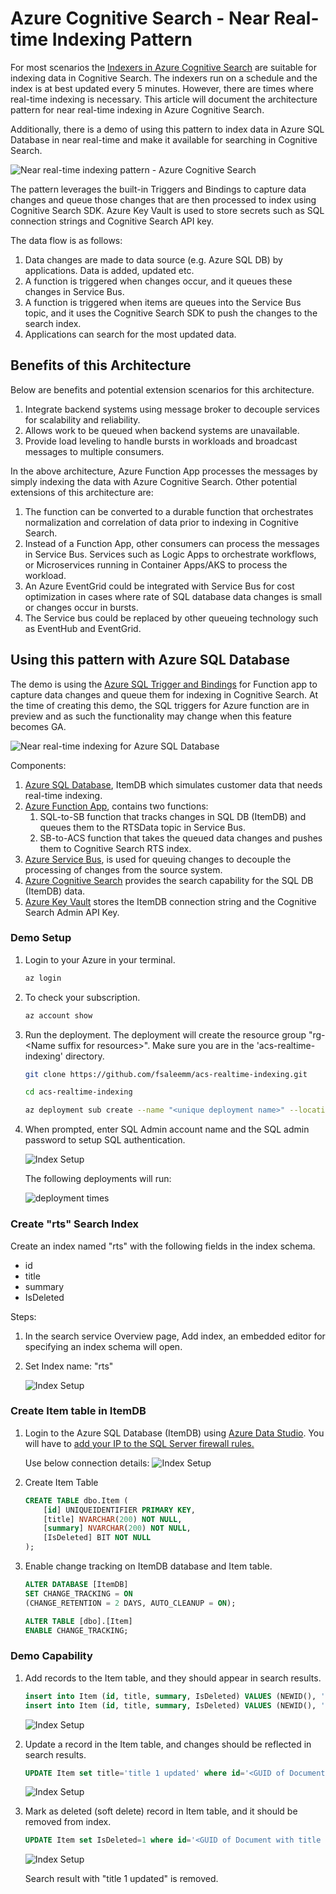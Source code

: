 # Azure Cognitive Search - Near Real-time Indexing Pattern

For most scenarios the [Indexers in Azure Cognitive Search](https://learn.microsoft.com/en-us/azure/search/search-indexer-overview) are suitable for indexing data in Cognitive Search. The indexers run on a schedule and the index is at best updated every 5 minutes. However, there are times where real-time indexing is necessary. This article will document the architecture pattern for near real-time indexing in Azure Cognitive Search.

Additionally, there is a demo of using this pattern to index data in Azure SQL Database in near real-time and make it available for searching in Cognitive Search.

![Near real-time indexing pattern - Azure Cognitive Search](media/s1.png)

The pattern leverages the built-in Triggers and Bindings to capture data changes and queue those changes that are then processed to index using Cognitive Search SDK. Azure Key Vault is used to store secrets such as SQL connection strings and Cognitive Search API key.

The data flow is as follows:
1. Data changes are made to data source (e.g. Azure SQL DB) by applications. Data is added, updated etc.
1. A function is triggered when changes occur, and it queues these changes in Service Bus.
1. A function is triggered when items are queues into the Service Bus topic, and it uses the Cognitive Search SDK to push the changes to the search index.
1. Applications can search for the most updated data.

## Benefits of this Architecture

Below are benefits and potential extension scenarios for this architecture.

1. Integrate backend systems using message broker to decouple services for scalability and reliability. 
1. Allows work to be queued when backend systems are unavailable.
1. Provide load leveling to handle bursts in workloads and broadcast messages to multiple consumers.

In the above architecture, Azure Function App processes the messages by simply indexing the data with Azure Cognitive Search. 
Other potential extensions of this architecture are:

1. The function can be converted to a durable function that orchestrates normalization and correlation of data prior to indexing in Cognitive Search.
1. Instead of a Function App, other consumers can process the messages in Service Bus. Services such as Logic Apps to orchestrate workflows, or Microservices running in Container Apps/AKS to process the workload.
1. An Azure EventGrid could be integrated with Service Bus for cost optimization in cases where rate of SQL database data changes is small or changes occur in bursts.
1. The Service bus could be replaced by other queueing technology such as EventHub and EventGrid.

## Using this pattern with Azure SQL Database

The demo is using the [Azure SQL Trigger and Bindings](https://learn.microsoft.com/en-us/azure/azure-functions/functions-bindings-service-bus-trigger?tabs=in-process%2Cextensionv5&pivots=programming-language-csharp) for Function app to capture data changes and queue them for indexing in Cognitive Search. At the time of creating this demo, the SQL triggers for Azure function are in preview and as such the functionality may change when this feature becomes GA.

![Near real-time indexing for Azure SQL Database](media/s2.png)

Components:
1. [Azure SQL Database](https://learn.microsoft.com/en-us/azure/azure-sql/database/sql-database-paas-overview?view=azuresql), ItemDB which simulates customer data that needs real-time indexing.
1. [Azure Function App](https://learn.microsoft.com/en-us/azure/azure-functions/functions-overview), contains two functions:
    1. SQL-to-SB function that tracks changes in SQL DB (ItemDB) and queues them to the RTSData topic in Service Bus.
    1. SB-to-ACS function that takes the queued data changes and pushes them to Cognitive Search RTS index.
1. [Azure Service Bus](https://learn.microsoft.com/en-us/azure/service-bus-messaging/service-bus-messaging-overview), is used for queuing changes to decouple the processing of changes from the source system.
1. [Azure Cognitive Search](https://learn.microsoft.com/en-us/azure/search/search-what-is-azure-search) provides the search capability for the SQL DB (ItemDB) data.
1. [Azure Key Vault](https://learn.microsoft.com/en-us/azure/key-vault/general/overview) stores the ItemDB connection string and the Cognitive Search Admin API Key.

### Demo Setup

1. Login to your Azure in your terminal.

    ```bash
    az login
    ```

1. To check your subscription.

    ```bash
    az account show
    ```

1. Run the deployment. The deployment will create the resource group "rg-\<Name suffix for resources\>". Make sure you are in the 'acs-realtime-indexing' directory.

    ```bash
    git clone https://github.com/fsaleemm/acs-realtime-indexing.git

    cd acs-realtime-indexing

    az deployment sub create --name "<unique deployment name>" --location "<Your Chosen Location>" --template-file infra/main.bicep --parameters name="<Name suffix for resources>"
    ```

1. When prompted, enter SQL Admin account name and the SQL admin password to setup SQL authentication.

    ![Index Setup](/media/s5.png)

    The following deployments will run:

    ![deployment times](media/s3.png)

### Create "rts" Search Index

Create an index named "rts" with the following fields in the index schema.
* id
* title
* summary
* IsDeleted

Steps:
1. In the search service Overview page, Add index, an embedded editor for specifying an index schema will open.
1. Set Index name: "rts"

    ![Index Setup](/media/s4.png)

### Create Item table in ItemDB

1. Login to the Azure SQL Database (ItemDB) using [Azure Data Studio](https://learn.microsoft.com/en-us/sql/azure-data-studio/download-azure-data-studio?view=sql-server-ver16). You will have to [add your IP to the SQL Server firewall rules.](https://learn.microsoft.com/en-us/azure/azure-sql/database/secure-database-tutorial?view=azuresql#set-up-server-level-firewall-rules)

    Use below connection details:
    ![Index Setup](/media/s6.png)

1. Create Item Table
    ```sql
    CREATE TABLE dbo.Item (
        [id] UNIQUEIDENTIFIER PRIMARY KEY,
        [title] NVARCHAR(200) NOT NULL,
        [summary] NVARCHAR(200) NOT NULL,
        [IsDeleted] BIT NOT NULL
    );
    ```

1. Enable change tracking on ItemDB database and Item table.
    ```sql
    ALTER DATABASE [ItemDB]
    SET CHANGE_TRACKING = ON
    (CHANGE_RETENTION = 2 DAYS, AUTO_CLEANUP = ON);

    ALTER TABLE [dbo].[Item]
    ENABLE CHANGE_TRACKING;
    ```

### Demo Capability

1. Add records to the Item table, and they should appear in search results.

    ```sql
    insert into Item (id, title, summary, IsDeleted) VALUES (NEWID(), 'db title 1', 'db summary 1', 0)
    insert into Item (id, title, summary, IsDeleted) VALUES (NEWID(), 'db title 2', 'db summary 2', 0)
    ```

    ![Index Setup](/media/s7.png)

1. Update a record in the Item table, and changes should be reflected in search results.

    ```sql
    UPDATE Item set title='title 1 updated' where id='<GUID of Document with db title 1>'
    ```

    ![Index Setup](/media/s8.png)

1. Mark as deleted (soft delete) record in Item table, and it should be removed from index.

    ```sql
    UPDATE Item set IsDeleted=1 where id='<GUID of Document with title 1 updated>'
    ```

    ![Index Setup](/media/s9.png)

    Search result with "title 1 updated" is removed.

